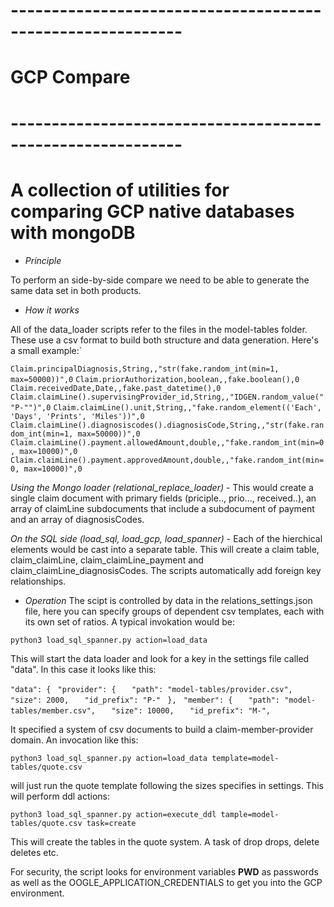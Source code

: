 # ----------------------------------------------------------- #
#                  GCP Compare 
# ----------------------------------------------------------- #
#  A collection of utilities for comparing GCP native databases with mongoDB

- *Principle*

To perform an side-by-side compare we need to be able to generate the same data set in both products.

- *How it works*

All of the data_loader scripts refer to the files in the model-tables folder.  These use a csv format to build both structure and data generation.  Here's a small example:`

`Claim.principalDiagnosis,String,,"str(fake.random_int(min=1, max=50000))",0`
`Claim.priorAuthorization,boolean,,fake.boolean(),0`
`Claim.receivedDate,Date,,fake.past_datetime(),0`
`Claim.claimLine().supervisingProvider_id,String,,"IDGEN.random_value(""P-"")",0`
`Claim.claimLine().unit,String,,"fake.random_element(('Each', 'Days', 'Prints', 'Miles'))",0`
`Claim.claimLine().diagnosiscodes().diagnosisCode,String,,"str(fake.random_int(min=1, max=50000))",0`
`Claim.claimLine().payment.allowedAmount,double,,"fake.random_int(min=0, max=10000)",0`
`Claim.claimLine().payment.approvedAmount,double,,"fake.random_int(min=0, max=10000)",0`

*Using the Mongo loader (relational_replace_loader)* - This would create a single claim document with primary fields (priciple.., prio..., received..), an array of claimLine subdocuments that include a subdocument of payment and an array of diagnosisCodes.

*On the SQL side (load_sql, load_gcp, load_spanner)* -  Each of the hierchical elements would be cast into a separate table.  This will create a claim table, claim_claimLine, claim_claimLine_payment and claim_claimLine_diagnosisCodes.  The scripts automatically add foreign key relationships.

- *Operation*
The scipt is controlled by data in the relations_settings.json file, here you can specify groups of dependent csv templates, each with its own set of ratios.  A typical invokation would be:

`python3 load_sql_spanner.py action=load_data`

This will start the data loader and look for a key in the settings file called "data".  In this case it looks like this:

`"data": {`
   ` "provider": {`
   `   "path": "model-tables/provider.csv",`
   `   "size": 2000,`
   `   "id_prefix": "P-"`
   ` },`
   ` "member": {`
   `   "path": "model-tables/member.csv",`
   `   "size": 10000,`
   `   "id_prefix": "M-",`

It specified a system of csv documents to build a claim-member-provider domain.
An invocation like this:

`python3 load_sql_spanner.py action=load_data template=model-tables/quote.csv`

will just run the quote template following the sizes specifies in settings.
This will perform ddl actions:

`python3 load_sql_spanner.py action=execute_ddl tample=model-tables/quote.csv task=create`

This will create the tables in the quote system.  A task of drop drops, delete deletes etc.

For security, the script looks for environment variables __PWD__ as passwords as well as the OOGLE_APPLICATION_CREDENTIALS to get you into the GCP environment.
